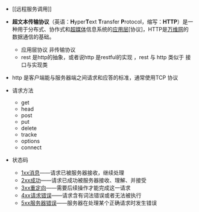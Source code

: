 

- [[远程服务调用]]

- **超文本传输协议**（英语：**H**yper**T**ext **T**ransfer **P**rotocol，缩写：**HTTP**）是一种用于分布式、协作式和[超媒体](https://zh.wikipedia.org/wiki/%E8%B6%85%E5%AA%92%E9%AB%94 "超媒体")信息系统的[应用层](https://zh.wikipedia.org/wiki/%E5%BA%94%E7%94%A8%E5%B1%82 "应用层")[协议]，HTTP是[万维网](https://zh.wikipedia.org/wiki/%E5%85%A8%E7%90%83%E8%B3%87%E8%A8%8A%E7%B6%B2 "万维网")的数据通信的基础。
	- 应用层协议 非传输协议
	- rest 是http的抽象，或者说http 是restful的实现 ，rest 与 http 类似于 接口与实现类

- http 是客户端能与服务器端之间请求和应答的标准，通常使用TCP 协议


- 请求方法
	- get 
	- head
	- post
	- put
	- delete
	- tracke
	- options
	- connect
- 状态码
	-   [1xx消息](https://zh.wikipedia.org/wiki/HTTP%E7%8A%B6%E6%80%81%E7%A0%81#1xx%E6%B6%88%E6%81%AF "HTTP状态码")——请求已被服务器接收，继续处理
	-   [2xx成功](https://zh.wikipedia.org/wiki/HTTP%E7%8A%B6%E6%80%81%E7%A0%81#2xx%E6%88%90%E5%8A%9F "HTTP状态码")——请求已成功被服务器接收、理解、并接受
	-   [3xx重定向](https://zh.wikipedia.org/wiki/HTTP%E7%8A%B6%E6%80%81%E7%A0%81#3xx%E9%87%8D%E5%AE%9A%E5%90%91 "HTTP状态码")——需要后续操作才能完成这一请求
	-   [4xx请求错误](https://zh.wikipedia.org/wiki/HTTP%E7%8A%B6%E6%80%81%E7%A0%81#4xx%E8%AF%B7%E6%B1%82%E9%94%99%E8%AF%AF "HTTP状态码")——请求含有词法错误或者无法被执行
	-   [5xx服务器错误](https://zh.wikipedia.org/wiki/HTTP%E7%8A%B6%E6%80%81%E7%A0%81#5xx%E6%9C%8D%E5%8A%A1%E5%99%A8%E9%94%99%E8%AF%AF "HTTP状态码")——服务器在处理某个正确请求时发生错误